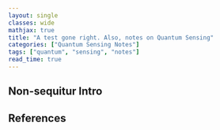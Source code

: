 ```yaml
---
layout: single
classes: wide
mathjax: true
title: "A test gone right. Also, notes on Quantum Sensing"
categories: ["Quantum Sensing Notes"]
tags: ["quantum", "sensing", "notes"]
read_time: true
---
```

## Non-sequitur Intro

## References
[^Degen2017]: Degen, C. L., Reinhard, F., & Cappellaro, P. (2017). Quantum sensing. Reviews of Modern Physics, 89(3), 1–39. http://doi.org/10.1103/RevModPhys.89.035002
[^sensor]: sensor. 2019. In Merriam-Webster.com. Retrieved March 20, 2019, from https://www.merriam-webster.com/dictionary/sensor
